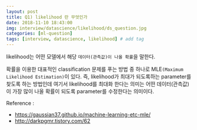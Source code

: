 ```yaml
---
layout: post
title: Q1) likelihood 란 무엇인가
date: 2018-11-10 18:43:00
img: interview/datascience/likelihood/ds_question.jpg
categories: [ml-question] 
tags: [interview, datascience, likelihood] # add tag
---
```


likelihood는 어떤 모델에서 해당 `데이터(관측값)이 나올 확률`을 말한다.

확률을 이용한 대표적인 classification 문제를 푸는 방법 중 하나로 MLE`(Maximum Likelihood Estimation)`이 있다.
즉, likelihood가 최대가 되도록하는 parameter를 찾도록 하는 방법인데 여기서 likelihood를 최대화 한다는 의미는
어떤 데이터(관측값)이 가장 많이 나올 확률이 되도록 parameter를 수정한다는 의미이다.  

Reference :
- https://gaussian37.github.io/machine-learning-etc-mle/ 
- http://darkpgmr.tistory.com/62
